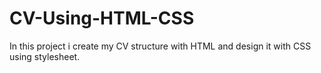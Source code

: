 # CV-Using-HTML-CSS
In this project i create my CV structure with HTML and design it with CSS using stylesheet.
